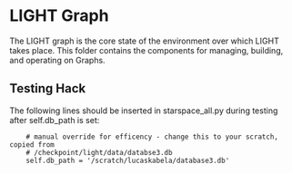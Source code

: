 # LIGHT Graph

The LIGHT graph is the core state of the environment over which LIGHT takes place. This folder contains the components for managing, building, and operating on Graphs.

## Testing Hack
The following lines should be inserted in starspace_all.py during testing after self.db_path is set:

```
    # manual override for efficency - change this to your scratch, copied from
    # /checkpoint/light/data/databse3.db
    self.db_path = '/scratch/lucaskabela/database3.db'
```
